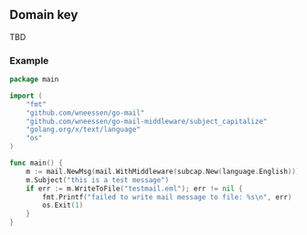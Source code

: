<!--
SPDX-FileCopyrightText: 2022 Winni Neessen <winni@neessen.dev>

SPDX-License-Identifier: CC0-1.0
-->

## Domain key

TBD

### Example
```go
package main

import (
	"fmt"
	"github.com/wneessen/go-mail"
	"github.com/wneessen/go-mail-middleware/subject_capitalize"
	"golang.org/x/text/language"
	"os"
)

func main() {
	m := mail.NewMsg(mail.WithMiddleware(subcap.New(language.English)))
	m.Subject("this is a test message")
	if err := m.WriteToFile("testmail.eml"); err != nil {
		fmt.Printf("failed to write mail message to file: %s\n", err)
		os.Exit(1)
	}
}
```